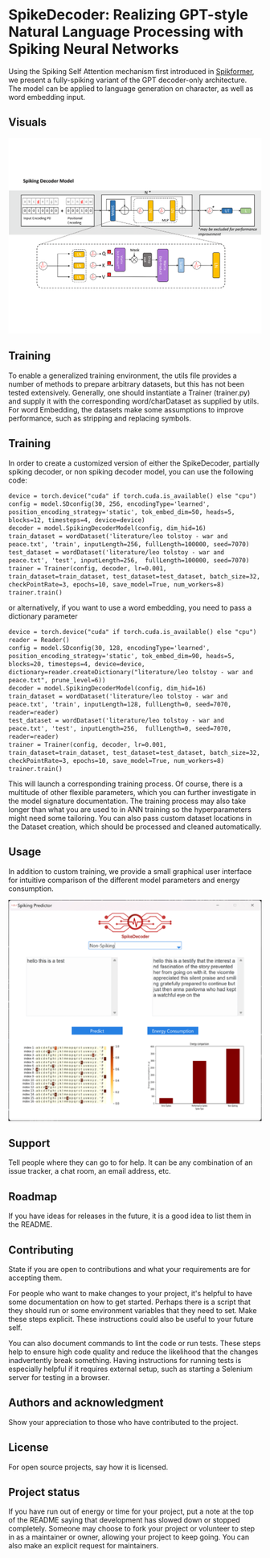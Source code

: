 # SpikeDecoder: Realizing GPT-style Natural Language Processing with Spiking Neural Networks

Using the Spiking Self Attention mechanism first introduced in [Spikformer](https://github.com/ZK-Zhou/spikformer), we present a fully-spiking variant of the GPT decoder-only architecture. The model can be applied to language generation on character, as well as word embedding input.

## Visuals
![plot](Architecture.png)

## Training 
To enable a generalized training environment, the utils file provides a number of methods to prepare arbitrary datasets, but this has not been tested extensively. Generally, one should instantiate a Trainer (trainer.py) and supply it with the corresponding word/charDataset as supplied by utils. For word Embedding, the datasets make some assumptions to improve performance, such as stripping and replacing symbols.

## Training
In order to create a customized version of either the SpikeDecoder, partially spiking decoder, or non spiking decoder model, you can use the following code:

```
device = torch.device("cuda" if torch.cuda.is_available() else "cpu")
config = model.SDconfig(30, 256, encodingType='learned', position_encoding_strategy='static', tok_embed_dim=50, heads=5, blocks=12, timesteps=4, device=device)
decoder = model.SpikingDecoderModel(config, dim_hid=16)
train_dataset = wordDataset('literature/leo tolstoy - war and peace.txt', 'train', inputLength=256, fullLength=100000, seed=7070)
test_dataset = wordDataset('literature/leo tolstoy - war and peace.txt', 'test', inputLength=256,  fullLength=100000, seed=7070)
trainer = Trainer(config, decoder, lr=0.001, train_dataset=train_dataset, test_dataset=test_dataset, batch_size=32, checkPointRate=3, epochs=10, save_model=True, num_workers=8)
trainer.train()
```
or alternatively, if you want to use a word embedding, you need to pass a dictionary parameter

```
device = torch.device("cuda" if torch.cuda.is_available() else "cpu")
reader = Reader()
config = model.SDconfig(30, 128, encodingType='learned', position_encoding_strategy='static', tok_embed_dim=90, heads=5, blocks=20, timesteps=4, device=device, dictionary=reader.createDictionary("literature/leo tolstoy - war and peace.txt", prune_level=6))
decoder = model.SpikingDecoderModel(config, dim_hid=16)
train_dataset = wordDataset('literature/leo tolstoy - war and peace.txt', 'train', inputLength=128, fullLength=0, seed=7070, reader=reader)
test_dataset = wordDataset('literature/leo tolstoy - war and peace.txt', 'test', inputLength=256,  fullLength=0, seed=7070, reader=reader)
trainer = Trainer(config, decoder, lr=0.001, train_dataset=train_dataset, test_dataset=test_dataset, batch_size=32, checkPointRate=3, epochs=10, save_model=True, num_workers=8)
trainer.train()
```

This will launch a corresponding training process. Of course, there is a multitude of other flexible parameters, which you can further investigate in the model signature documentation. The training process may also take longer than what you are used to in ANN training so the hyperparameters might need some tailoring.
You can also pass custom dataset locations in the Dataset creation, which should be processed and cleaned automatically. 

## Usage
In addition to custom training, we provide a small graphical user interface for intuitive comparison of the different model parameters and energy consumption.

![plot](GUI_screenshot.png)

## Support
Tell people where they can go to for help. It can be any combination of an issue tracker, a chat room, an email address, etc.

## Roadmap
If you have ideas for releases in the future, it is a good idea to list them in the README.

## Contributing
State if you are open to contributions and what your requirements are for accepting them.

For people who want to make changes to your project, it's helpful to have some documentation on how to get started. Perhaps there is a script that they should run or some environment variables that they need to set. Make these steps explicit. These instructions could also be useful to your future self.

You can also document commands to lint the code or run tests. These steps help to ensure high code quality and reduce the likelihood that the changes inadvertently break something. Having instructions for running tests is especially helpful if it requires external setup, such as starting a Selenium server for testing in a browser.

## Authors and acknowledgment
Show your appreciation to those who have contributed to the project.

## License
For open source projects, say how it is licensed.

## Project status
If you have run out of energy or time for your project, put a note at the top of the README saying that development has slowed down or stopped completely. Someone may choose to fork your project or volunteer to step in as a maintainer or owner, allowing your project to keep going. You can also make an explicit request for maintainers.

